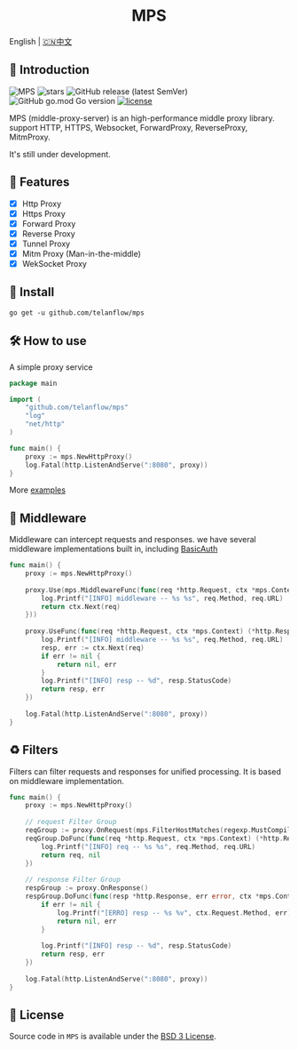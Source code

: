<h1 align="center">
  <br>MPS<br>
</h1>

English | [🇨🇳中文](README_ZH.md)

## 📖 Introduction
![MPS](https://github.com/telanflow/mps/workflows/MPS/badge.svg)
![stars](https://img.shields.io/github/stars/telanflow/mps)
![GitHub release (latest SemVer)](https://img.shields.io/github/v/release/telanflow/mps)
![GitHub go.mod Go version](https://img.shields.io/github/go-mod/go-version/telanflow/mps)
[![license](https://img.shields.io/github/license/telanflow/mps)](https://github.com/telanflow/mps/LICENSE)

MPS (middle-proxy-server) is an high-performance middle proxy library. support HTTP, HTTPS, Websocket, ForwardProxy, ReverseProxy, MitmProxy.

It's still under development.

## 🚀 Features
- [X] Http Proxy
- [X] Https Proxy
- [X] Forward Proxy
- [X] Reverse Proxy
- [X] Tunnel Proxy
- [X] Mitm Proxy (Man-in-the-middle) 
- [X] WekSocket Proxy

## 🧰 Install
```
go get -u github.com/telanflow/mps
```

## 🛠 How to use
A simple proxy service

```go
package main

import (
    "github.com/telanflow/mps"
    "log"
    "net/http"
)

func main() {
    proxy := mps.NewHttpProxy()
    log.Fatal(http.ListenAndServe(":8080", proxy))
}
```

More [examples](https://github.com/telanflow/mps/tree/master/examples)

## 🧬 Middleware
Middleware can intercept requests and responses. 
we have several middleware implementations built in, including [BasicAuth](https://github.com/telanflow/mps/tree/master/middleware)

```go
func main() {
    proxy := mps.NewHttpProxy()
    
    proxy.Use(mps.MiddlewareFunc(func(req *http.Request, ctx *mps.Context) (*http.Response, error) {
        log.Printf("[INFO] middleware -- %s %s", req.Method, req.URL)
        return ctx.Next(req)
    }))
    
    proxy.UseFunc(func(req *http.Request, ctx *mps.Context) (*http.Response, error) {
        log.Printf("[INFO] middleware -- %s %s", req.Method, req.URL)
        resp, err := ctx.Next(req)
        if err != nil {
            return nil, err
        }
        log.Printf("[INFO] resp -- %d", resp.StatusCode)
        return resp, err
    })
    
    log.Fatal(http.ListenAndServe(":8080", proxy))
}
```

## ♻️ Filters
Filters can filter requests and responses for unified processing.
It is based on middleware implementation.

```go
func main() {
    proxy := mps.NewHttpProxy()
    
    // request Filter Group
    reqGroup := proxy.OnRequest(mps.FilterHostMatches(regexp.MustCompile("^.*$")))
    reqGroup.DoFunc(func(req *http.Request, ctx *mps.Context) (*http.Request, *http.Response) {
        log.Printf("[INFO] req -- %s %s", req.Method, req.URL)
        return req, nil
    })
    
    // response Filter Group
    respGroup := proxy.OnResponse()
    respGroup.DoFunc(func(resp *http.Response, err error, ctx *mps.Context) (*http.Response, error) {
        if err != nil {
            log.Printf("[ERRO] resp -- %s %v", ctx.Request.Method, err)
            return nil, err
        }
    
        log.Printf("[INFO] resp -- %d", resp.StatusCode)
        return resp, err
    })
    
    log.Fatal(http.ListenAndServe(":8080", proxy))
}
```

## 📄 License
Source code in `MPS` is available under the [BSD 3 License](/LICENSE).
